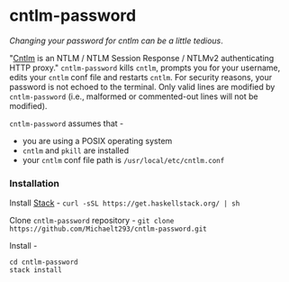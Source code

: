 # cntlm-password

*Changing your password for cntlm can be a little tedious*.

"[Cntlm](http://cntlm.sourceforge.net/) is an NTLM / NTLM Session Response / NTLMv2 authenticating HTTP proxy." `cntlm-password` kills `cntlm`, prompts you for your username, edits your `cntlm` conf file and restarts `cntlm`. For security reasons, your password is not echoed to the terminal. Only valid lines are modified by `cntlm-password` (i.e., malformed or commented-out lines will not be modified).

`cntlm-password` assumes that -
  * you are using a POSIX operating system
  * `cntlm` and `pkill` are installed
  * your `cntlm` conf file path is `/usr/local/etc/cntlm.conf`

### Installation

Install [Stack](https://docs.haskellstack.org/en/stable/README/) -
`curl -sSL https://get.haskellstack.org/ | sh`

Clone `cntlm-password` repository -
`git clone https://github.com/Michaelt293/cntlm-password.git`

Install -
```
cd cntlm-password
stack install
```

